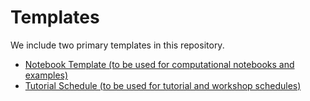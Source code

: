 # Templates

We include two primary templates in this repository.
- [Notebook Template (to be used for computational notebooks and examples)](notebook-template)
- [Tutorial Schedule (to be used for tutorial and workshop schedules)](tutorial-schedule)
